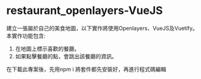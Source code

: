 # restaurant_openlayers-VueJS
建立一張屬於自己的美食地圖，以下實作將使用Openlayers、VueJS及Vuetify。本實作功能包含:
1. 在地圖上標示喜歡的餐廳。
2. 如果點擊餐廳的點，會跳出該餐廳的資訊。

在下載此專案後，先用npm i 將套件都先安裝好，再進行程式碼編輯
